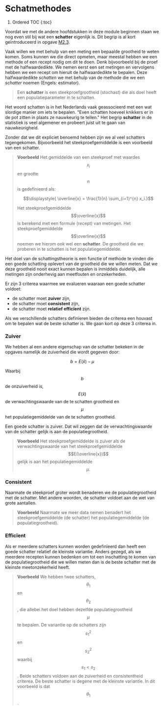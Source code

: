 # Schatmethodes
<!--REF\label{/module-3/schatmethodes}-->
1. Ordered TOC
{:toc}

Voordat we met de andere hoofdstukken in deze module beginnen staan we nog even stil bij wat een **schatter** eigenlijk is. 
Dit begrip is al kort geïntroduceerd in opgave [M2.3](opdrachten-module-2/halfwaardedikteii). 


Vaak willen we met behulp van een meting een bepaalde grootheid te weten komen. Soms kunnen we die direct opmeten, maar meestal hebben we een methode of een recept nodig om dit te doen. Denk bijvoorbeeld bij de proef met de halfwaardedikte. We nemen eerst een set metingen en vervolgens hebben we een recept om hieruit de halfwaardedikte te bepalen. Deze halfwaardedikte *schatten* we met behulp van de methode die we een *schatter* noemen (Engels: estimator). 


> Een **schatter** is een steekproefgrootheid (stochast) die als doel heeft een populatieparameter in te schatten.

Het woord schatten is in het Nederlands vaak geassocieerd met een wat slordige manier om iets te bepalen. "Even schatten hoeveel knikkers er in de pot zitten in plaats ze nauwkeurig te tellen." 
Het begrip **schatter** in de statistiek is veel algemener en probeert juist uit te gaan van nauwkeurigheid.

Zonder dat we dit expliciet benoemd hebben zijn we al veel schatters tegengekomen. Bijvoorbeeld het steekproefgemiddelde is een voorbeeld van een schatter. 

> **Voorbeeld** Het gemiddelde van een steekproef met waardes $$x_i$$ en grootte $$n$$ is gedefinieerd als: 
> 
>    $$\displaystyle{ \overline{x} = \frac{1}{n} \sum_{i=1}^{n} x_i.}$$
> 
> Het steekproefgemiddelde $$\overline{x}$$ is berekend met een formule (recept) van metingen. Het steekproefgemiddelde $$\overline{x}$$ noemen we hierom ook wel een **schatter**. De grootheid die we proberen in te schatten is het populatiegemiddelde.


Het doel van de schattingstheorie is een functie of methode te vinden die een goede schatting oplevert van de grootheid die we willen meten. Dat we deze grootheid nooit exact kunnen bepalen is inmiddels duidelijk, alle metingen zijn onderhevig aan meetfouten en onzekerheden.

Er zijn 3 criterea waarmee we evalueren waaraan een goede schatter voldoet:

- de schatter moet **zuiver** zijn, 
- de schatter moet **consistent** zijn,
- de schatter moet **relatief efficïent** zijn. 

Als we verschillende schatters definïeren bieden de criterea een houvast om te bepalen wat de beste schatter is. We gaan kort op deze 3 criterea in.

### Zuiver
We hebben al een andere eigenschap van de schatter bekeken in de opgaves namelijk de zuiverheid die wordt gegeven door: 

$$b = E(\hat{x}) - \mu$$

Waarbij $$b$$ de onzuiverheid is, $$E(\hat{x})$$ de verwachtingswaarde van de te schatten grootheid en $$\mu$$ het populatiegemiddelde van de te schatten grootheid.

Een goede schatter is zuiver. Dat wil zeggen dat de verwachtingswaarde van de schatter gelijk is aan de populatiegrootheid.

> **Voorbeeld** Het steekproefgemiddelde is zuiver als de verwachtingswaarde van het steekproefgemiddelde $$E(\overline{x})$$ gelijk is aan het populatiegemiddelde $$\mu.$$

### Consistent
Naarmate de steekproef groter wordt benaderen we de populatiegrootheid met de schatter. Met andere woorden, de schatter voldoet aan de wet van grote aantallen. 

> **Voorbeeld** Naarmate we meer data nemen benadert het steekproefgemiddelde (de schatter) het populatiegemiddelde (de populatiegrootheid).

### Efficïent
Als er meerdere schatters kunnen worden gedefinïeerd dan heeft een goede schatter relatief de kleinste variantie.
Anders gezegd, als we meerdere recepten kunnen bedenken om tot een inschatting te komen van de populatiegrootheid die we willen meten dan is de beste schatter met de kleinste meetonzekerheid heeft. 

>  **Voorbeeld** We hebben twee schatters, $$\theta_1$$ en $$\theta_2$$, die allebei het doel hebben dezelfde populatiegrootheid $$\mu$$ te bepalen. De variantie op de schatters zijn $$s_1^2$$ en $$s_2^2$$ waarbij $$s_1 < s_2$$. Beide schatters voldoen aan de zuiverheid en consistentheid criterea. De beste schatter is degene met de kleinste variantie. In dit voorbeeld is dat $$\theta_1$$.


